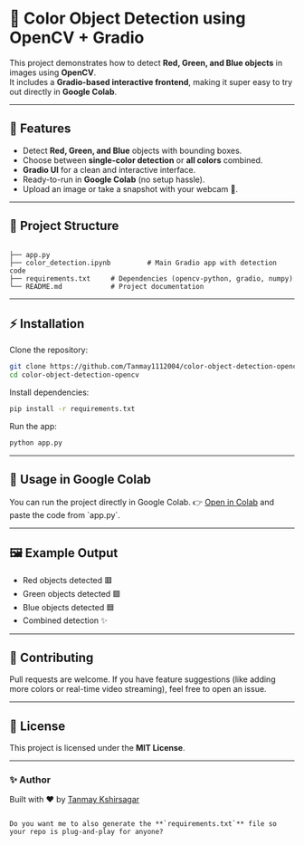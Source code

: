 # 🎨 Color Object Detection using OpenCV + Gradio

This project demonstrates how to detect **Red, Green, and Blue objects** in images using **OpenCV**.  
It includes a **Gradio-based interactive frontend**, making it super easy to try out directly in **Google Colab**.

---

## 🚀 Features
- Detect **Red, Green, and Blue** objects with bounding boxes.
- Choose between **single-color detection** or **all colors** combined.
- **Gradio UI** for a clean and interactive interface.
- Ready-to-run in **Google Colab** (no setup hassle).
- Upload an image or take a snapshot with your webcam 📸.

---

## 📂 Project Structure
```

├── app.py
├── color_detection.ipynb         # Main Gradio app with detection code
├── requirements.txt     # Dependencies (opencv-python, gradio, numpy)
└── README.md            # Project documentation

````

---

## ⚡ Installation

Clone the repository:
```bash
git clone https://github.com/Tanmay1112004/color-object-detection-opencv.git
cd color-object-detection-opencv
````

Install dependencies:

```bash
pip install -r requirements.txt
```

Run the app:

```bash
python app.py
```

---

## 📖 Usage in Google Colab

You can run the project directly in Google Colab.
👉 [Open in Colab]([https://colab.research.google.com/](https://colab.research.google.com/drive/1KFRnfYsEBue_ctgL_qKG6F6GhctXA8UX#scrollTo=G1_xdwCGKDo2)) and paste the code from `app.py`.

---

## 🖼️ Example Output

* Red objects detected 🟥
* Green objects detected 🟩
* Blue objects detected 🟦
* Combined detection ✨

---

## 🤝 Contributing

Pull requests are welcome. If you have feature suggestions (like adding more colors or real-time video streaming), feel free to open an issue.

---

## 📜 License

This project is licensed under the **MIT License**.

---

### ✨ Author

Built with ❤️ by [Tanmay Kshirsagar](https://github.com/Tanmay1112004)

```

Do you want me to also generate the **`requirements.txt`** file so your repo is plug-and-play for anyone?
```
